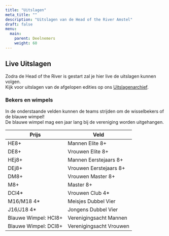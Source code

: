 ```yaml
---
title: "Uitslagen"
meta_title: ""
description: "Uitslagen van de Head of the River Amstel"
draft: false
menu:
  main:
    parent: Deelnemers
    weight: 60
---
```

## Live Uitslagen
Zodra de Head of the River is gestart zal je hier live de uitslagen kunnen volgen.   
Kijk voor uitslagen van de afgelopen edities op ons [Uitslagenarchief](../../over/uitslagenarchief/).
<!-- Direct als de wedstrijd begonnen is kan je via onderstaande link live de uitslagen volgen.

<a href="https://hoesnelwasik.nl/head/2024/uitslagen#blocks" target="_blank"><img alt="" height="54" src="https://poweredbyiris.nl/wp-content/uploads/2014/04/banner_poweredbyiris1.png" width="519"></a> -->

### Bekers en wimpels
In de onderstaande velden kunnen de teams strijden om de wisselbekers of de blauwe wimpel!    
De blauwe wimpel mag een jaar lang bij de vereniging worden uitgehangen.

| Prijs                 | Veld                  |
|-----------------------|-----------------------|
| HE8+                  | Mannen Elite 8+        |
| DE8+                  | Vrouwen Elite 8+        |
| HEj8+                 | Mannen Eerstejaars 8+  |
| DEj8+                 | Vrouwen Eerstejaars 8+  |
| DM8+                  | Vrouwen Master 8+       |
| M8+                   | Master 8+             |
| DCl4*                 | Vrouwen Club 4*         |
| M16/M18 4*            | Meisjes Dubbel Vier   |
| J16/J18 4*            | Jongens Dubbel Vier   |
| Blauwe Wimpel: HCl8+  | Verenigingsacht Mannen |
| Blauwe Wimpel: DCl8+  | Verenigingsacht Vrouwen |

 